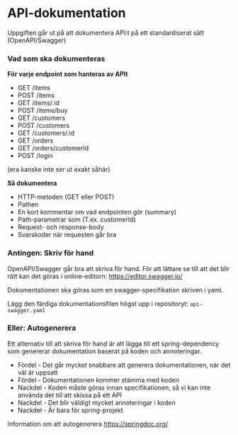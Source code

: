 API-dokumentation
=================

Uppgiften går ut på att dokumentera API:t på ett standardiserat sätt (OpenAPI/Swagger)

### Vad som ska dokumenteras

**För varje endpoint som hanteras av APIt**

* GET /items
* POST /items
* GET /items/:id
* POST /items/buy
* GET /customers
* POST /customers
* GET /customers/:id
* GET /orders
* GET /orders/customerId
* POST /login

(era kanske inte ser ut exakt såhär)

**Så dokumentera**

* HTTP-metoden (GET eller POST)
* Pathen
* En kort kommentar om vad endpointen gör (summary)
* Path-parametrar som (T.ex. customerId)
* Request- och response-body
* Svarskoder när requesten går bra

### Antingen: Skriv för hand

OpenAPI/Swagger går bra att skriva för hand. För att lättare se till att det blir 
rätt kan det göras i online-editorn: https://editor.swagger.io/

Dokumentationen ska göras som en swagger-specifikation skriven i yaml.

Lägg den färdiga dokumentationsfilen högst upp i repositoryt: `api-swagger.yaml`

### Eller: Autogenerera

Ett alternativ till att skriva för hand är att lägga till ett spring-dependency som genererar 
dokumentation baserat på koden och annoteringar.

* Fördel - Det går mycket snabbare att generera dokumentationen, när det väl är uppsatt
* Fördel - Dokumentationen kommer stämma med koden
* Nackdel - Koden måste göras innan specifikationen, så vi kan inte använda det till att skissa på ett API
* Nackdel - Det blir väldigt mycket annoteringar i koden
* Nackdel - Är bara för spring-projekt

Information om att autogenerera https://springdoc.org/
